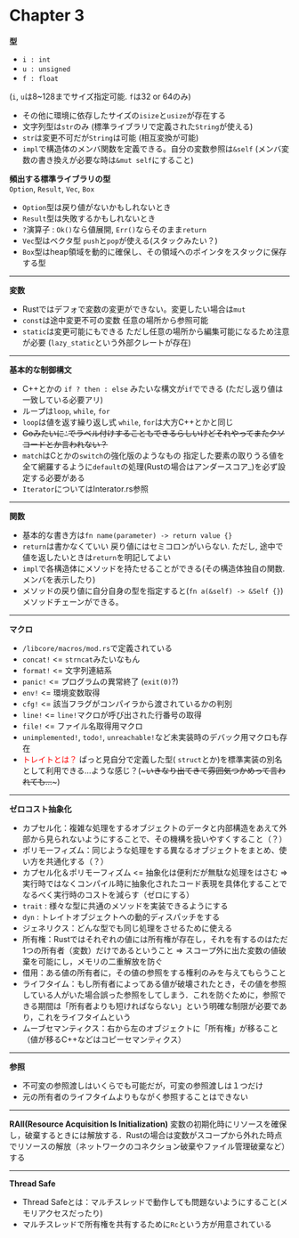 # Chapter 3

**型** 
- `i : int`
- `u : unsigned`
- `f : float`

(`i`, `u`は8~128までサイズ指定可能. `f`は32 or 64のみ)

- その他に環境に依存したサイズの`isize`と`usize`が存在する
- 文字列型は`str`のみ (標準ライブラリで定義された`String`が使える)
- `str`は変更不可だが`String`は可能 (相互変換が可能)
- `impl`で構造体のメンバ関数を定義できる。自分の変数参照は`&self` (メンバ変数の書き換えが必要な時は`&mut self`にすること)


**頻出する標準ライブラリの型**<br>
`Option`, `Result`, `Vec`, `Box`
- `Option`型は戻り値がないかもしれないとき
- `Result`型は失敗するかもしれないとき
- `?`演算子 : `Ok()`なら値展開, `Err()`ならそのまま`return`
- `Vec`型はベクタ型 `push`と`pop`が使える(スタックみたい？)
- `Box`型はheap領域を動的に確保し、その領域へのポインタをスタックに保存する型 
---
**変数**
- Rustではデフォで変数の変更ができない。変更したい場合は`mut`
- `const`は途中変更不可の変数 任意の場所から参照可能
- `static`は変更可能にもできる ただし任意の場所から編集可能になるため注意が必要 (`lazy_static`という外部クレートが存在)
---
**基本的な制御構文**
- C++とかの `if ? then : else` みたいな構文が`if`でできる (ただし返り値は一致している必要アリ)
- ループは`loop`, `while`, `for`
- `loop`は値を返す繰り返し式 `while`, `for`は大方C++とかと同じ
- ~~Goみたいに`'`でラベル付けすることもできるらしいけどそれやってまたクソコードとか言われない？~~
- `match`はCとかの`switch`の強化版のようなもの 指定した要素の取りうる値を全て網羅するように`default`の処理(Rustの場合はアンダースコア_)を必ず設定する必要がある
- `Iterator`についてはInterator.rs参照
---
**関数**
- 基本的な書き方は`fn name(parameter) -> return value {}`
- `return`は書かなくていい 戻り値にはセミコロンがいらない. ただし, 途中で値を返したいときは`return`を明記してよい 
- `impl`で各構造体にメソッドを持たせることができる(その構造体独自の関数. メンバを表示したり)
- メソッドの戻り値に自分自身の型を指定すると(`fn a(&self) -> &Self {}`)メソッドチェーンができる。
---
**マクロ**
- `/libcore/macros/mod.rs`で定義されている
- `concat!` <= `strncat`みたいなもん
- `format!` <= 文字列連結系
- `panic!` <= プログラムの異常終了 (`exit(0)`?)
- `env!` <= 環境変数取得
- `cfg!` <= 該当フラグがコンパイラから渡されているかの判別
- `line!` <= `line!`マクロが呼び出された行番号の取得
- `file!` <= ファイル名取得用マクロ
- `unimplemented!`, `todo!`, `unreachable!`など未実装時のデバック用マクロも存在
- <span style="color: red">トレイトとは？</span> ぱっと見自分で定義した型( `struct`とか)を標準実装の別名として利用できる…ような感じ？(~~~いきなり出てきて雰囲気つかめって言われても…~~~)
---
**ゼロコスト抽象化**
- カプセル化：複雑な処理をするオブジェクトのデータと内部構造をあえて外部から見られないようにすることで、その機構を扱いやすくすること（？）
- ポリモーフィズム：同じような処理をする異なるオブジェクトをまとめ、使い方を共通化する（？）
- カプセル化＆ポリモーフィズム <= 抽象化は便利だが無駄な処理をはさむ => 実行時ではなくコンパイル時に抽象化されたコード表現を具体化することでなるべく実行時のコストを減らす（ゼロにする）
- `trait` : 様々な型に共通のメソッドを実装できるようにする
- `dyn` : トレイトオブジェクトへの動的ディスパッチをする
- ジェネリクス：どんな型でも同じ処理をさせるために使える
- 所有権：Rustではそれぞれの値には所有権が存在し，それを有するのはただ1つの所有者（変数）だけであるということ => スコープ外に出た変数の値破棄を可能にし，メモリの二重解放を防ぐ
- 借用：ある値の所有者に，その値の参照をする権利のみを与えてもらうこと
- ライフタイム：もし所有者によってある値が破壊されたとき，その値を参照している人がいた場合誤った参照をしてしまう．これを防ぐために，参照できる期間は「所有者よりも短ければならない」という明確な制限が必要であり，これをライフタイムという
- ムーブセマンティクス：右から左のオブジェクトに「所有権」が移ること（値が移るC++などはコピーセマンティクス）
---
**参照**
- 不可変の参照渡しはいくらでも可能だが，可変の参照渡しは１つだけ
- 元の所有者のライフタイムよりもながく参照することはできない
---
**RAII(Resource Acquisition Is Initialization)**
変数の初期化時にリソースを確保し，破棄するときには解放する．Rustの場合は変数がスコープから外れた時点でリソースの解放（ネットワークのコネクション破棄やファイル管理破棄など）する


---
**Thread Safe**


- Thread Safeとは：マルチスレッドで動作しても問題ないようにすること(メモリアクセスだったり)
- マルチスレッドで所有権を共有するために`Rc`という方が用意されている